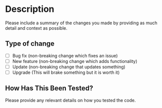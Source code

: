 # Description

Please include a summary of the changes you made by providing as much detail and context as possible.

## Type of change

- [ ] Bug fix (non-breaking change which fixes an issue)
- [ ] New feature (non-breaking change which adds functionality)
- [ ] Update (non-breaking change that updates something)
- [ ] Upgrade (This will brake something but it is worth it)

## How Has This Been Tested?

Please provide any relevant details on how you tested the code.
